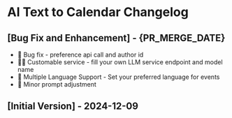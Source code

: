 # AI Text to Calendar Changelog

## [Bug Fix and Enhancement] - {PR_MERGE_DATE}
- 🐞 Bug fix - preference api call and author id
- 👨‍🍳 Customable service - fill your own LLM service endpoint and model name
- 💬 Multiple Language Support - Set your preferred language for events
- 🍧 Minor prompt adjustment

## [Initial Version] - 2024-12-09
